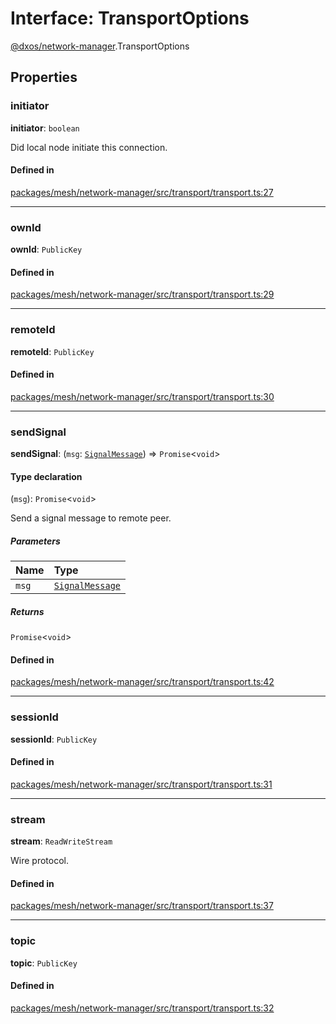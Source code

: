 # Interface: TransportOptions

[@dxos/network-manager](../modules/dxos_network_manager.md).TransportOptions

## Properties

### initiator

 **initiator**: `boolean`

Did local node initiate this connection.

#### Defined in

[packages/mesh/network-manager/src/transport/transport.ts:27](https://github.com/dxos/dxos/blob/main/packages/mesh/network-manager/src/transport/transport.ts#L27)

___

### ownId

 **ownId**: `PublicKey`

#### Defined in

[packages/mesh/network-manager/src/transport/transport.ts:29](https://github.com/dxos/dxos/blob/main/packages/mesh/network-manager/src/transport/transport.ts#L29)

___

### remoteId

 **remoteId**: `PublicKey`

#### Defined in

[packages/mesh/network-manager/src/transport/transport.ts:30](https://github.com/dxos/dxos/blob/main/packages/mesh/network-manager/src/transport/transport.ts#L30)

___

### sendSignal

 **sendSignal**: (`msg`: [`SignalMessage`](dxos_network_manager.SignalMessage.md)) => `Promise`<`void`\>

#### Type declaration

(`msg`): `Promise`<`void`\>

Send a signal message to remote peer.

##### Parameters

| Name | Type |
| :------ | :------ |
| `msg` | [`SignalMessage`](dxos_network_manager.SignalMessage.md) |

##### Returns

`Promise`<`void`\>

#### Defined in

[packages/mesh/network-manager/src/transport/transport.ts:42](https://github.com/dxos/dxos/blob/main/packages/mesh/network-manager/src/transport/transport.ts#L42)

___

### sessionId

 **sessionId**: `PublicKey`

#### Defined in

[packages/mesh/network-manager/src/transport/transport.ts:31](https://github.com/dxos/dxos/blob/main/packages/mesh/network-manager/src/transport/transport.ts#L31)

___

### stream

 **stream**: `ReadWriteStream`

Wire protocol.

#### Defined in

[packages/mesh/network-manager/src/transport/transport.ts:37](https://github.com/dxos/dxos/blob/main/packages/mesh/network-manager/src/transport/transport.ts#L37)

___

### topic

 **topic**: `PublicKey`

#### Defined in

[packages/mesh/network-manager/src/transport/transport.ts:32](https://github.com/dxos/dxos/blob/main/packages/mesh/network-manager/src/transport/transport.ts#L32)
